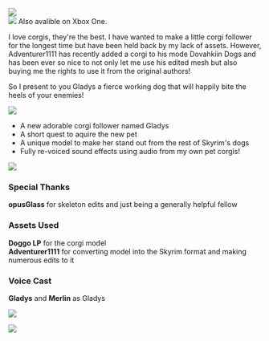 ![](https://raw.githubusercontent.com/PierreDespereaux/PierreDespereaux/master/assets/images/banners/Gladys%20Banner.png)\
![](https://raw.githubusercontent.com/PierreDespereaux/PierreDespereaux/master/assets/images/Xbox%20Tiny.png) Also avalible on Xbox One.

I love corgis, they're the best. I have wanted to make a little corgi follower for the longest time but have been held back by my lack of assets. However, Adventurer1111 has recently added a corgi to his mode Dovahkiin Dogs and has been ever so nice to not only let me use his edited mesh but also buying me the rights to use it from the original authors!

So I present to you Gladys a fierce working dog that will happily bite the heels of your enemies!

![](https://raw.githubusercontent.com/PierreDespereaux/PierreDespereaux/master/assets/images/banners/Features.png)

- A new adorable corgi follower named Gladys
- A short quest to aquire the new pet
- A unique model to make her stand out from the rest of Skyrim's dogs
- Fully re-voiced sound effects using audio from my own pet corgis!
 
![](https://raw.githubusercontent.com/PierreDespereaux/PierreDespereaux/master/assets/images/banners/Credits.png)
### Special Thanks

**opusGlass** for skeleton edits and just being a generally helpful fellow

### Assets Used

**Doggo LP** for the corgi model\
**Adventurer1111** for converting model into the Skyrim format and making numerous edits to it

### Voice Cast

**Gladys** and **Merlin** as Gladys

![](https://raw.githubusercontent.com/PierreDespereaux/PierreDespereaux/master/assets/images/banners/My%20Mods.png)

[![](https://raw.githubusercontent.com/PierreDespereaux/PierreDespereaux/master/assets/images/banners/Master.png)](https://www.nexusmods.com/users/61720101)
